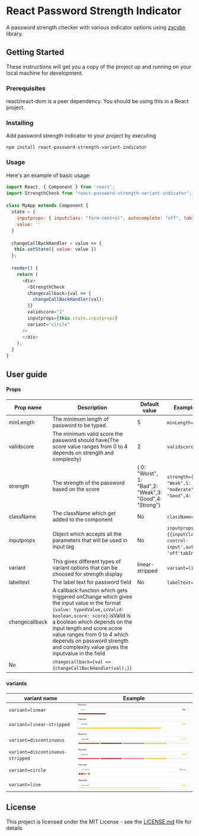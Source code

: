 # React Password Strength Indicator

A password strength checker with various indicator options using [zxcvbn](https://www.npmjs.com/package/zxcvbn) library.

## Getting Started

These instructions will get you a copy of the project up and running on your local machine for development.

### Prerequisites

react/react-dom is a peer dependency. You should be using this in a React project.

### Installing

Add password strength indicator to your project by executing

```
npm install react-password-strength-variant-indicator
```
### Usage

Here's an example of basic usage:

```js
import React, { Component } from 'react';
import StrengthCheck from "react-password-strength-variant-indicator";

class MyApp extends Component {
  state = {
    inputprops: { inputclass: "form-control", autocomplete: "off", tabIndex: 0 },
    value: ''
  }

  changeCallBackHandler = value => {
   this.setState({ value: value })
  };
  
  render() {
    return (
      <div>
        <StrengthCheck
        changecallback={val => {
          changeCallBackHandler(val);
        }}
        validscore="1"
        inputprops={this.state.inputprops}
        variant="circle"
      />
      </div>
    );
  }
}
```
## User guide

#### Props

|Prop name|Description|Default value|Example values|
|----|----|----|----|
|minLength|The minimum length of password to be typed.|5|`minLength=6`|
|validscore|The minimum valid score the password should have(The score value ranges from 0 to 4 depends on strength and complexity)|2|`validscore=3`|
|strength|The strength of the password based on the score | { 0: "Worst", 1: "Bad",2: "Weak",3: "Good",4: "Strong"}|`strength={0: "Weak",1: "Weak",2: "moderate",3: "Good",4: "Strong"}`|
|className|The className which get added to the component|No|`className=form`|
|inputprops|Object which accepts all the parameters that will be used in input tag|No|`inputprops={{inputclass: 'form-control-input',autocomplete: 'off'tabIndex=-1,}`|
|variant|This gives different types of variant options that can be choosed for strength display|linear-stripped|`variant=line`|
|labeltext|The label text for password field|No|`labeltext=Password`|
|changecallback|A callback function which gets triggered onChange which gives the input value in the format `{value: typedValue,isValid: boolean,score: score}`.isValid is a boolean which depends on the input length and score.score value ranges from 0 to 4 which depends on password strength and complexity.value gives the inputvalue in the field
|No|`changecallback={val => {changeCallBackHandler(val);}}`|

#### variants

|variant name|Example|
|----|----|
|`variant=linear`|![linear](https://github.com/kesav-m/react-password-strength-variant-indicator/blob/master/linear.png)|
|`variant=linear-stripped`|![linear-stripped](https://github.com/kesav-m/react-password-strength-variant-indicator/blob/master/linear-stripped.png)|
|`variant=discontinuous`|![discontinuous](https://github.com/kesav-m/react-password-strength-variant-indicator/blob/master/discontinuous.png)|
|`variant=discontinuous-stripped`|![discontinuous-stripped](https://github.com/kesav-m/react-password-strength-variant-indicator/blob/master/discontinuous-stripped.png)|
|`variant=circle`|![circle](https://github.com/kesav-m/react-password-strength-variant-indicator/blob/master/circle.png)|
|`variant=line`|![line](https://github.com/kesav-m/react-password-strength-variant-indicator/blob/master/line.png)|



## License

This project is licensed under the MIT License - see the [LICENSE.md](LICENSE.md) file for details
